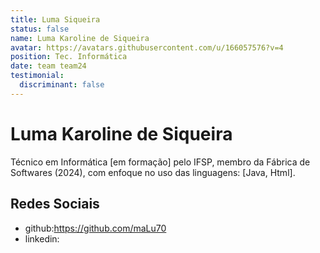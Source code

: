 ```yaml
---
title: Luma Siqueira
status: false
name: Luma Karoline de Siqueira
avatar: https://avatars.githubusercontent.com/u/166057576?v=4
position: Tec. Informática
date: team team24
testimonial:
  discriminant: false
---
```

# Luma Karoline de Siqueira

Técnico em Informática [em formação] pelo IFSP, membro da Fábrica de Softwares (2024), com enfoque no uso das linguagens: [Java, Html].

## Redes Sociais

- github:https://github.com/maLu70
- linkedin:
